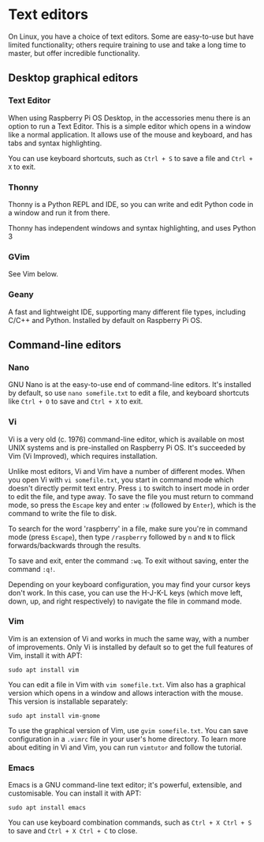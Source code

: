 # Text editors

On Linux, you have a choice of text editors. Some are easy-to-use but have limited functionality; others require training to use and take a long time to master, but offer incredible functionality.

## Desktop graphical editors

### Text Editor

When using Raspberry Pi OS Desktop, in the accessories menu there is an option to run a Text Editor. This is a simple editor which opens in a window like a normal application. It allows use of the mouse and keyboard, and has tabs and syntax highlighting.

You can use keyboard shortcuts, such as `Ctrl + S` to save a file and `Ctrl + X` to exit.

### Thonny

Thonny is a Python REPL and IDE, so you can write and edit Python code in a window and run it from there.

Thonny has independent windows and syntax highlighting, and uses Python 3

### GVim

See Vim below.

### Geany

A fast and lightweight IDE, supporting many different file types, including C/C++ and Python. Installed by default on Raspberry Pi OS.

## Command-line editors

### Nano

GNU Nano is at the easy-to-use end of command-line editors. It's installed by default, so use `nano somefile.txt` to edit a file, and keyboard shortcuts like `Ctrl + O` to save and `Ctrl + X` to exit.

### Vi

Vi is a very old (c. 1976) command-line editor, which is available on most UNIX systems and is pre-installed on Raspberry Pi OS. It's succeeded by Vim (Vi Improved), which requires installation.

Unlike most editors, Vi and Vim have a number of different modes. When you open Vi with `vi somefile.txt`, you start in command mode which doesn't directly permit text entry. Press `i` to switch to insert mode in order to edit the file, and type away. To save the file you must return to command mode, so press the `Escape` key and enter `:w` (followed by `Enter`), which is the command to write the file to disk.

To search for the word 'raspberry' in a file, make sure you're in command mode (press `Escape`), then type `/raspberry` followed by `n` and `N` to flick forwards/backwards through the results.

To save and exit, enter the command `:wq`. To exit without saving, enter the command `:q!`.

Depending on your keyboard configuration, you may find your cursor keys don't work. In this case, you can use the H-J-K-L keys (which move left, down, up, and right respectively) to navigate the file in command mode.

### Vim

Vim is an extension of Vi and works in much the same way, with a number of improvements. Only Vi is installed by default so to get the full features of Vim, install it with APT:

```
sudo apt install vim
```

You can edit a file in Vim with `vim somefile.txt`. Vim also has a graphical version which opens in a window and allows interaction with the mouse. This version is installable separately:

```
sudo apt install vim-gnome
```

To use the graphical version of Vim, use `gvim somefile.txt`. You can save configuration in a `.vimrc` file in your user's home directory. To learn more about editing in Vi and Vim, you can run `vimtutor` and follow the tutorial.

### Emacs

Emacs is a GNU command-line text editor; it's powerful, extensible, and customisable. You can install it with APT:

```
sudo apt install emacs
```

You can use keyboard combination commands, such as `Ctrl + X Ctrl + S` to save and `Ctrl + X Ctrl + C` to close.
